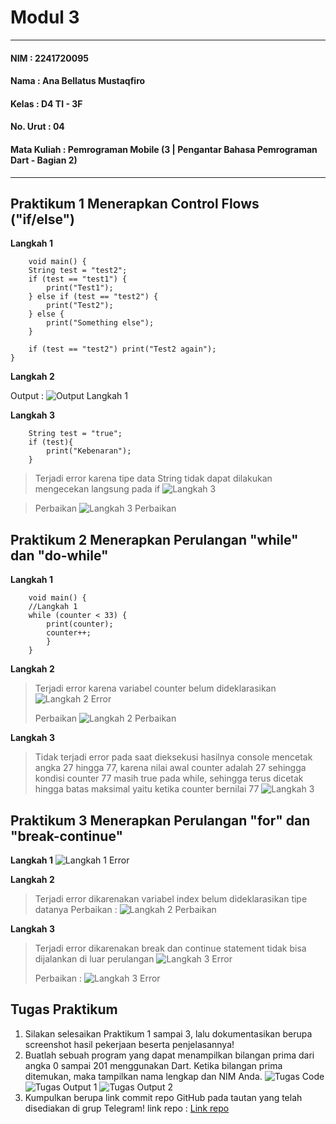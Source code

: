 # Modul 3

---

#### NIM : 2241720095

#### Nama   : Ana Bellatus Mustaqfiro

#### Kelas   : D4 TI - 3F

#### No. Urut  : 04

#### Mata Kuliah  : Pemrograman Mobile (3 |  Pengantar Bahasa Pemrograman Dart - Bagian 2)

---

## Praktikum 1 Menerapkan Control Flows ("if/else")

**Langkah 1**

```
    void main() {
    String test = "test2";
    if (test == "test1") {
        print("Test1");
    } else if (test == "test2") {
        print("Test2");
    } else {
        print("Something else");
    }

    if (test == "test2") print("Test2 again");
}
```

**Langkah 2**

Output :
![Output Langkah 1](./praktikum1/langkah2.png)

**Langkah 3**

```
    String test = "true";
    if (test){
        print("Kebenaran");
    }
```

> Terjadi error karena tipe data String tidak dapat dilakukan mengecekan langsung pada if
> ![Langkah 3](./praktikum1/langkah3_error.png)

> Perbaikan
> ![Langkah 3 Perbaikan](./praktikum1/langkah3_perbaikan.png)

## Praktikum 2 Menerapkan Perulangan "while" dan "do-while"

**Langkah 1**

```
    void main() {
    //Langkah 1
    while (counter < 33) {
        print(counter);
        counter++;
        }
    }
```

**Langkah 2**
> Terjadi error karena variabel counter belum dideklarasikan
> ![Langkah 2 Error](./praktikum2/langkah2_error.png)
>
> Perbaikan
> ![Langkah 2 Perbaikan](./praktikum2/langkah2_perbaikan.png)
>

**Langkah 3**
> Tidak terjadi error pada saat dieksekusi
> hasilnya console mencetak angka 27 hingga 77, karena nilai awal counter adalah 27 sehingga kondisi counter 77 masih true pada while, sehingga terus dicetak hingga batas maksimal yaitu ketika counter bernilai 77
> ![Langkah 3](./praktikum2/langkah3.png)

## Praktikum 3 Menerapkan Perulangan "for" dan "break-continue"

**Langkah 1**
![Langkah 1 Error](./praktikum3/langkah1.png)

**Langkah 2**
> Terjadi error dikarenakan variabel index belum dideklarasikan tipe datanya
> Perbaikan :
> ![Langkah 2 Perbaikan](./praktikum3/langkah2.png)
>
**Langkah 3**
> Terjadi error dikarenakan break dan continue statement tidak bisa dijalankan di luar perulangan
> ![Langkah 3 Error](./praktikum3/langkah3_error.png)
>
> Perbaikan :
> ![Langkah 3 Error](./praktikum3/langkah3_perbaikan.png)
>

## Tugas Praktikum

1. Silakan selesaikan Praktikum 1 sampai 3, lalu dokumentasikan berupa screenshot hasil pekerjaan beserta penjelasannya!
2. Buatlah sebuah program yang dapat menampilkan bilangan prima dari angka 0 sampai 201 menggunakan Dart. Ketika bilangan prima ditemukan, maka tampilkan nama lengkap dan NIM Anda.
    ![Tugas Code](./tugas/tugas_source.png)
    ![Tugas Output 1](./tugas/tugas_output.png)
    ![Tugas Output 2](./tugas/tugas_output2.png)
3. Kumpulkan berupa link commit repo GitHub pada tautan yang telah disediakan di grup Telegram!
   link repo : [Link repo](https://github.com/anabellatus/04_2241720095_pemrograman-mobile-2024/tree/main/Pertemuan3)
